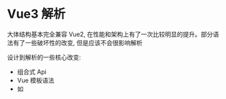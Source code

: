# Vue3 解析
大体结构基本完全兼容 Vue2, 在性能和架构上有了一次比较明显的提升。部分语法有了一些破坏性的改变, 但是应该不会很影响解析
<br>

设计到解析的一些核心改变:
- 组合式 Api
- Vue 模板语法
- 如 <script setup> 这样的rfc(暂不考虑支持)

## 组合式 Api

### 1.1 setup


### 1.1 defineComponent
Composition api体验
vue3 parser

<br>




<br>
<br>